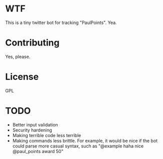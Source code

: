 # WTF
This is a tiny twitter bot for tracking "PaulPoints". Yea.

# Contributing
Yes, please.

# License
GPL

# TODO
* Better input validation
* Security hardening
* Making terrible code less terrible
* Making commands less brittle. For example, it would be nice if the bot could parse more casual syntax, such as "@example haha nice @paul_points award 50"
